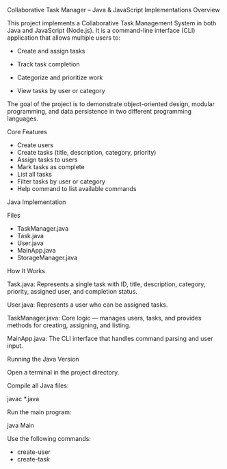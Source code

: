 Collaborative Task Manager – Java & JavaScript Implementations
Overview

This project implements a Collaborative Task Management System in both Java and JavaScript (Node.js).
It is a command-line interface (CLI) application that allows multiple users to:

- Create and assign tasks

- Track task completion

- Categorize and prioritize work

- View tasks by user or category

The goal of the project is to demonstrate object-oriented design, modular programming, and data persistence in two different programming languages.

Core Features

- Create users
- Create tasks (title, description, category, priority)
- Assign tasks to users
- Mark tasks as complete
- List all tasks
- Filter tasks by user or category
- Help command to list available commands

Java Implementation

Files

- TaskManager.java
- Task.java
- User.java
- MainApp.java
- StorageManager.java

How It Works

Task.java: Represents a single task with ID, title, description, category, priority, assigned user, and completion status.

User.java: Represents a user who can be assigned tasks.

TaskManager.java: Core logic — manages users, tasks, and provides methods for creating, assigning, and listing.

MainApp.java: The CLI interface that handles command parsing and user input.

Running the Java Version

Open a terminal in the project directory.

Compile all Java files:

javac *.java


Run the main program:

java Main


Use the following commands:

- create-user <username>
- create-task <title>|<description>|<category>|<priority>
- list
- list-user <username>
- list-category <category>
- assign <taskId> <username>
- complete <taskId>
- help
- exit

JavaScript Implementation (Node.js)

Files
- app.mjs
- TaskManager.js
- storage.js
- package.json

How It Works

TaskManager.js: Contains the TaskManager class handling all business logic (users, tasks, assignment, listing).

storage.js: Manages persistence using JSON file storage (simulates a small local database).

app.mjs: CLI entry point that uses Node.js inquirer to interact with the user.

package.json: Configures dependencies and start scripts.

Setup Instructions

Ensure Node.js
 is installed.

Initialize the project:

npm init -y


Install dependencies:

npm install inquirer


Ensure your package.json contains:

{
  "name": "collab-todo",
  "version": "1.0.0",
  "type": "module",
  "scripts": {
    "start": "node app.mjs"
  },
  "dependencies": {
    "inquirer": "^9.2.7"
  }
}


Start the program:

npm start

Commands (for both versions)

Command	                                                        → Description

- create-user <username>	Creates a new user
- create-task <title>|<description>|<category>|<priority>	       → Creates a new task
- list	                                                          → Lists all tasks
- list-user <username>	                                          → Lists all tasks assigned to a specific user
- list-category <category>	                                      → Lists tasks in a given category
- assign <taskId> <username>	                                    → Assigns a task to a user
- complete <taskId>	                                             → Marks a task as completed
- help	                                                          → Shows available commands
- exit	                                                          → Exits the application
